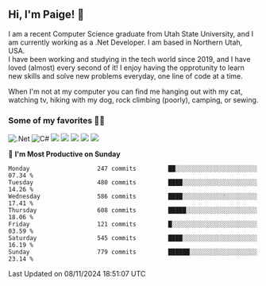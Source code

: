 ## Hi, I'm Paige! :vulcan_salute:

I am a recent Computer Science graduate from Utah State University, and I am currently working as a .Net Developer. I am based in Northern Utah, USA. \
I have been working and studying in the tech world since 2019, and I have loved (almost) every second of it! I enjoy having the opprotunity to learn new skills and solve new problems everyday, one line of code at a time.  

When I'm not at my computer you can find me hanging out with my cat, watching tv, hiking with my dog, rock climbing (poorly), camping, or sewing.  

### Some of my favorites :woman_technologist:
![.Net](https://img.shields.io/badge/.NET-5C2D91?style=for-the-badge&logo=.net&logoColor=white)
![C#](https://img.shields.io/badge/c%23-%23239120.svg?style=for-the-badge&logo=csharp&logoColor=white)
![](https://img.shields.io/badge/Laravel-FF2D20?style=for-the-badge&logo=laravel&logoColor=white) 
![](https://img.shields.io/badge/PHP-777BB4?style=for-the-badge&logo=php&logoColor=white)
![](https://img.shields.io/badge/Vue.js-35495E?style=for-the-badge&logo=vuedotjs&logoColor=4FC08D) 
![](https://img.shields.io/badge/MySQL-005C84?style=for-the-badge&logo=mysql&logoColor=white) 
![](https://img.shields.io/badge/Tailwind_CSS-38B2AC?style=for-the-badge&logo=tailwind-css&logoColor=white) 


<!--START_SECTION:waka-->
📅 **I'm Most Productive on Sunday** 

```text
Monday                   247 commits         ██░░░░░░░░░░░░░░░░░░░░░░░   07.34 % 
Tuesday                  480 commits         ████░░░░░░░░░░░░░░░░░░░░░   14.26 % 
Wednesday                586 commits         ████░░░░░░░░░░░░░░░░░░░░░   17.41 % 
Thursday                 608 commits         █████░░░░░░░░░░░░░░░░░░░░   18.06 % 
Friday                   121 commits         █░░░░░░░░░░░░░░░░░░░░░░░░   03.59 % 
Saturday                 545 commits         ████░░░░░░░░░░░░░░░░░░░░░   16.19 % 
Sunday                   779 commits         ██████░░░░░░░░░░░░░░░░░░░   23.14 % 
```



 Last Updated on 08/11/2024 18:51:07 UTC
<!--END_SECTION:waka-->
